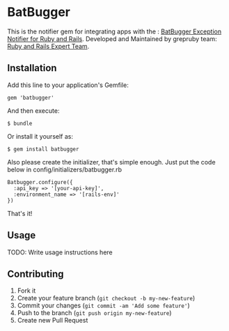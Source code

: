 BatBugger
===============

This is the notifier gem for integrating apps with the : [BatBugger Exception Notifier for Ruby and Rails](http://batbugger.io).
Developed and Maintained by grepruby team: [Ruby and Rails Expert Team](http://grepruby.com).

## Installation

Add this line to your application's Gemfile:

    gem 'batbugger'

And then execute:

    $ bundle

Or install it yourself as:

    $ gem install batbugger

Also please create the initializer, that's simple enough.
Just put the code below in config/initializers/batbugger.rb

    Batbugger.configure({
      :api_key => '[your-api-key]',
      :environment_name => '[rails-env]'
    })

That's it!

## Usage

TODO: Write usage instructions here

## Contributing

1. Fork it
2. Create your feature branch (`git checkout -b my-new-feature`)
3. Commit your changes (`git commit -am 'Add some feature'`)
4. Push to the branch (`git push origin my-new-feature`)
5. Create new Pull Request
